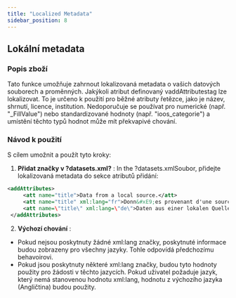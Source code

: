 ```yaml
---
title: "Localized Metadata"
sidebar_position: 8
---
```

## Lokální metadata

### Popis zboží
Tato funkce umožňuje zahrnout lokalizovaná metadata o vašich datových souborech a proměnných. Jakýkoli atribut definovaný vaddAttributestag lze lokalizovat. To je určeno k použití pro běžné atributy řetězce, jako je název, shrnutí, licence, institution. Nedoporučuje se používat pro numerické (např. "_FillValue") nebo standardizované hodnoty (např. "ioos_categorie") a umístění těchto typů hodnot může mít překvapivé chování.

### Návod k použití
S cílem umožnit a použít tyto kroky:

1.  **Přidat značky v ?datasets.xml?** :
In the ?datasets.xmlSoubor, přidejte lokalizovaná metadata do sekce atributů přidání:
   ```xml
   <addAttributes>
        <att name="title">Data from a local source.</att>
        <att name="title" xml:lang="fr">Donn&#xE9;es provenant d'une source locale.</att>
        <att name=\"title\" xml:lang=\"de\">Daten aus einer lokalen Quelle.</att>
    </addAttributes>
   ```

2.  **Výchozí chování** :
   - Pokud nejsou poskytnuty žádné xml:lang značky, poskytnuté informace budou zobrazeny pro všechny jazyky. Tohle odpovídá předchozímu behavoirovi.
   - Pokud jsou poskytnuty některé xml:lang značky, budou tyto hodnoty použity pro žádosti v těchto jazycích. Pokud uživatel požaduje jazyk, který nemá stanovenou hodnotu xml:lang, hodnotu z výchozího jazyka (Angličtina) budou použity.
